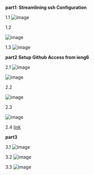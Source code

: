 **part1**:
**Streamlining ssh Configuration**


1.1
![image](https://user-images.githubusercontent.com/97008935/167276588-1c13da4f-48f6-4bd7-b9c8-b60fb7d0945b.png)

1.2

![image](https://user-images.githubusercontent.com/97008935/167276736-d10ba536-7a6b-4507-8138-b702df63aade.png)

1.3
![image](https://user-images.githubusercontent.com/97008935/167279204-850dad56-747b-4adf-b584-2f798d0699bf.png)

**part2**
**Setup Github Access from ieng6**

2.1 
![image](https://user-images.githubusercontent.com/97008935/167329268-fdff3c06-c713-4f42-b47a-0e7844c87a0c.png)

![image](https://user-images.githubusercontent.com/97008935/167329339-cc42ca9b-6ec7-483b-a11b-95da0cc8920e.png)

2.2

![image](https://user-images.githubusercontent.com/97008935/167329445-e8c6c346-5520-4d90-899f-d37626d26f18.png)


2.3

![image](https://user-images.githubusercontent.com/97008935/167337214-42b64f67-be16-49f5-85fb-d19c417dc6a5.png)

2.4
[link](https://github.com/A17138501/markdown-parser/commit/99838aa98fb3c360e92767415682f856027d74e5)

**part3**

3.1 
![image](https://user-images.githubusercontent.com/97008935/167281654-3a9987b7-16c8-4228-8c34-582a30a3bc36.png)


3.2 
![image](https://user-images.githubusercontent.com/97008935/167281896-962b9362-8721-43a1-ad3d-aefd235c5435.png)



3.3
![image](https://user-images.githubusercontent.com/97008935/167327780-e8101841-d4d2-4e86-b9d3-96efd80b4384.png)

